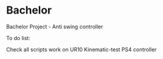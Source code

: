# Bachelor
Bachelor Project - Anti swing controller

To do list:

Check all scripts work on UR10
Kinematic-test
PS4 controller